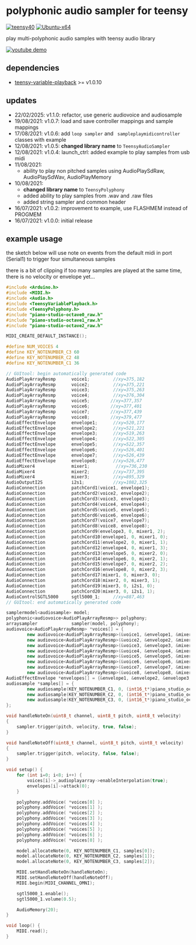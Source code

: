 # polyphonic audio sampler for teensy
[![teensy40](https://github.com/newdigate/teensy-polyphony/actions/workflows/teensy.yml/badge.svg)](https://github.com/newdigate/teensy-polyphony/actions/workflows/teensy.yml)
[![Ubuntu-x64](https://github.com/newdigate/teensy-polyphony/actions/workflows/ubuntu_x64_cmake.yml/badge.svg)](https://github.com/newdigate/teensy-polyphony/actions/workflows/ubuntu_x64_cmake.yml)

play multi-polyphonic audio samples with teensy audio library 

[](https://youtu.be/qDfv6R2WrX4)

[![youtube demo](https://img.youtube.com/vi/qDfv6R2WrX4/0.jpg)](https://www.youtube.com/watch?v=qDfv6R2WrX4)


## dependencies
* [teensy-variable-playback](https://github.com/newdigate/teensy-variable-playback) >= v1.0.10


## updates
* 22/02/2025: v1.1.0: refactor, use generic audiovoice<T> and audiosample<T>
* 19/08/2021: v1.0.7: load and save controller mappings and sample mappings
* 17/08/2021: v1.0.6: add ```loop sampler``` and ``` sampleplaymidicontroller``` classes with example
* 12/08/2021: v1.0.5: **changed library name** to ```TeensyAudioSampler```
* 12/08/2021: v1.0.4: launch_ctrl: added example to play samples from usb midi
* 11/08/2021:
  * ability to play non pitched samples using AudioPlaySdRaw, AudioPlaySdWav, AudioPlayMemory 
* 10/08/2021: 
  * **changed library name** to ```TeensyPolyphony```
  * added ability to play samples from .wav and .raw files
  * added string sampler and common header
* 16/07/2021: v1.0.2: improvement to example, use FLASHMEM instead of PROGMEM
* 16/07/2021: v1.0.0: initial release

## example usage
the sketch below will use note on events from the default midi in port (Serial1) to trigger four simultaneous samples 

there is a bit of clipping if too many samples are played at the same time, there is no velocity or envelope yet...

``` c++
#include <Arduino.h>
#include <MIDI.h>
#include <Audio.h>
#include <TeensyVariablePlayback.h>
#include <TeensyPolyphony.h>
#include "piano-studio-octave0_raw.h"
#include "piano-studio-octave1_raw.h"
#include "piano-studio-octave2_raw.h"

MIDI_CREATE_DEFAULT_INSTANCE();

#define NUM_VOICES 4
#define KEY_NOTENUMBER_C3 60
#define KEY_NOTENUMBER_C2 48
#define KEY_NOTENUMBER_C1 36

// GUItool: begin automatically generated code
AudioPlayArrayResmp      voice1;         //xy=375,182
AudioPlayArrayResmp      voice2;         //xy=375,221
AudioPlayArrayResmp      voice3;         //xy=375,263
AudioPlayArrayResmp      voice4;         //xy=376,304
AudioPlayArrayResmp      voice5;        //xy=377,357
AudioPlayArrayResmp      voice6;        //xy=377,401
AudioPlayArrayResmp      voice7;        //xy=377,439
AudioPlayArrayResmp      voice8;        //xy=379,477
AudioEffectEnvelope      envelope1;      //xy=520,177
AudioEffectEnvelope      envelope2;      //xy=521,221
AudioEffectEnvelope      envelope3;      //xy=519,263
AudioEffectEnvelope      envelope4;      //xy=522,305
AudioEffectEnvelope      envelope5;      //xy=522,357
AudioEffectEnvelope      envelope6;      //xy=526,401
AudioEffectEnvelope      envelope7;      //xy=526,439
AudioEffectEnvelope      envelope8;      //xy=526,477
AudioMixer4              mixer1;          //xy=736,230
AudioMixer4              mixer2;         //xy=737,395
AudioMixer4              mixer3;         //xy=895,329
AudioOutputI2S           i2s1;           //xy=1082,325
AudioConnection          patchCord1(voice1, envelope1);
AudioConnection          patchCord2(voice2, envelope2);
AudioConnection          patchCord3(voice3, envelope3);
AudioConnection          patchCord4(voice4, envelope4);
AudioConnection          patchCord5(voice5, envelope5);
AudioConnection          patchCord6(voice6, envelope6);
AudioConnection          patchCord7(voice7, envelope7);
AudioConnection          patchCord8(voice8, envelope8);
AudioConnection          patchCord9(envelope3, 0, mixer1, 2);
AudioConnection          patchCord10(envelope1, 0, mixer1, 0);
AudioConnection          patchCord11(envelope2, 0, mixer1, 1);
AudioConnection          patchCord12(envelope4, 0, mixer1, 3);
AudioConnection          patchCord13(envelope5, 0, mixer2, 0);
AudioConnection          patchCord14(envelope6, 0, mixer2, 1);
AudioConnection          patchCord15(envelope7, 0, mixer2, 2);
AudioConnection          patchCord16(envelope8, 0, mixer2, 3);
AudioConnection          patchCord17(mixer1, 0, mixer3, 0);
AudioConnection          patchCord18(mixer2, 0, mixer3, 1);
AudioConnection          patchCord19(mixer3, 0, i2s1, 0);
AudioConnection          patchCord20(mixer3, 0, i2s1, 1);
AudioControlSGTL5000     sgtl5000_1;     //xy=887,463
// GUItool: end automatically generated code

samplermodel<audiosample> model;
polyphonic<audiovoice<AudioPlayArrayResmp>> polyphony;
arraysampler             sampler(model, polyphony);
audiovoice<AudioPlayArrayResmp> *voices[] = {
        new audiovoice<AudioPlayArrayResmp>(&voice1, &envelope1, &mixer1, 0),
        new audiovoice<AudioPlayArrayResmp>(&voice2, &envelope2, &mixer1, 1),
        new audiovoice<AudioPlayArrayResmp>(&voice3, &envelope3, &mixer1, 2),
        new audiovoice<AudioPlayArrayResmp>(&voice4, &envelope4, &mixer1, 3),
        new audiovoice<AudioPlayArrayResmp>(&voice5, &envelope5, &mixer2, 0),
        new audiovoice<AudioPlayArrayResmp>(&voice6, &envelope6, &mixer2, 1),
        new audiovoice<AudioPlayArrayResmp>(&voice7, &envelope7, &mixer2, 2),
        new audiovoice<AudioPlayArrayResmp>(&voice8, &envelope8, &mixer2, 3)};
AudioEffectEnvelope *envelopes[] = {&envelope1, &envelope2, &envelope3, &envelope4, &envelope5, &envelope6, &envelope7, &envelope8  };
audiosample *samples[] = {
        new audiosample(KEY_NOTENUMBER_C1, 0, (int16_t*)piano_studio_octave0_raw, piano_studio_octave0_raw_len / 2, 2),
        new audiosample(KEY_NOTENUMBER_C2, 0, (int16_t*)piano_studio_octave1_raw, piano_studio_octave1_raw_len / 2, 2),
        new audiosample(KEY_NOTENUMBER_C3, 0, (int16_t*)piano_studio_octave2_raw, piano_studio_octave2_raw_len / 2, 2),
};

void handleNoteOn(uint8_t channel, uint8_t pitch, uint8_t velocity)
{
    sampler.trigger(pitch, velocity, true, false);
}

void handleNoteOff(uint8_t channel, uint8_t pitch, uint8_t velocity)
{
    sampler.trigger(pitch, velocity, false, false);
}

void setup() {
    for (int i=0; i<8; i++) {
        voices[i]->_audioplayarray->enableInterpolation(true);
        envelopes[i]->attack(0);
    }

    polyphony.addVoice( *voices[0] );
    polyphony.addVoice( *voices[1] );
    polyphony.addVoice( *voices[2] );
    polyphony.addVoice( *voices[3] );
    polyphony.addVoice( *voices[4] );
    polyphony.addVoice( *voices[5] );
    polyphony.addVoice( *voices[6] );
    polyphony.addVoice( *voices[0] );

    model.allocateNote(0, KEY_NOTENUMBER_C1, samples[0]);
    model.allocateNote(0, KEY_NOTENUMBER_C2, samples[1]);
    model.allocateNote(0, KEY_NOTENUMBER_C3, samples[2]);

    MIDI.setHandleNoteOn(handleNoteOn);  
    MIDI.setHandleNoteOff(handleNoteOff);
    MIDI.begin(MIDI_CHANNEL_OMNI);

    sgtl5000_1.enable();
    sgtl5000_1.volume(0.5);

    AudioMemory(20);
}

void loop() {
    MIDI.read();
}



```
